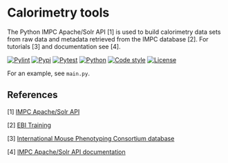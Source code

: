 # Calorimetry tools

The Python IMPC Apache/Solr API [1] is used to build calorimetry data sets from raw data and metadata retrieved from the IMPC database [2]. For tutorials [3] and documentation see [4].

[![Pylint](https://github.com/stephanmg/calorimetry-tools/actions/workflows/pylint.yml/badge.svg)](https://github.com/stephanmg/calorimetry-tools/actions/workflows/pylint.yml)
[![Pypi](https://github.com/stephanmg/calorimetry-tools/actions/workflows/pypi.yaml/badge.svg)](https://github.com/stephanmg/calorimetry-tools/actions/workflows/pypi.yaml)
[![Pytest](https://github.com/stephanmg/calorimetry-tools/actions/workflows/pytest.yaml/badge.svg)](https://github.com/stephanmg/calorimetry-tools/actions/workflows/pytest.yaml)
[![Python](https://img.shields.io/badge/Python%3E%3D-3.10.0-6666ff.svg)](https://python.org)
[![Code style](https://img.shields.io/badge/code%20style-black-000000.svg)]()
[![License](https://img.shields.io/badge/license-MIT-blue)]()

For an example, see `main.py`.

## References
[1] [IMPC Apache/Solr API](https://pypi.org/project/impc-api/)

[2] [EBI Training](https://www.ebi.ac.uk/training/online/courses/international-mouse-phenotyping-consortium/what-is-the-impc/)

[3] [International Mouse Phenotyping Consortium database](https://www.mousephenotype.org/)

[4] [IMPC Apache/Solr API documentation](https://www.ebi.ac.uk/mi/impc/solrdoc/)
